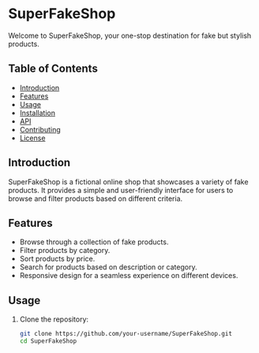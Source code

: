 # SuperFakeShop

Welcome to SuperFakeShop, your one-stop destination for fake but stylish products.

## Table of Contents
- [Introduction](#introduction)
- [Features](#features)
- [Usage](#usage)
- [Installation](#installation)
- [API](#api)
- [Contributing](#contributing)
- [License](#license)

## Introduction
SuperFakeShop is a fictional online shop that showcases a variety of fake products. It provides a simple and user-friendly interface for users to browse and filter products based on different criteria.

## Features
- Browse through a collection of fake products.
- Filter products by category.
- Sort products by price.
- Search for products based on description or category.
- Responsive design for a seamless experience on different devices.

## Usage
1. Clone the repository:
   ```bash
   git clone https://github.com/your-username/SuperFakeShop.git
   cd SuperFakeShop


